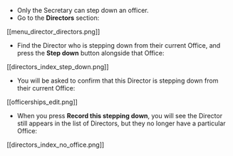 * Only the Secretary can step down an officer.
* Go to the **Directors** section:

[[menu_director_directors.png]]

* Find the Director who is stepping down from their current Office, and press the **Step down** button alongside that Office:

[[directors_index_step_down.png]]

* You will be asked to confirm that this Director is stepping down from their current Office:

[[officerships_edit.png]]

* When you press **Record this stepping down**, you will see the Director still appears in the list of Directors, but they no longer have a particular Office:

[[directors_index_no_office.png]]